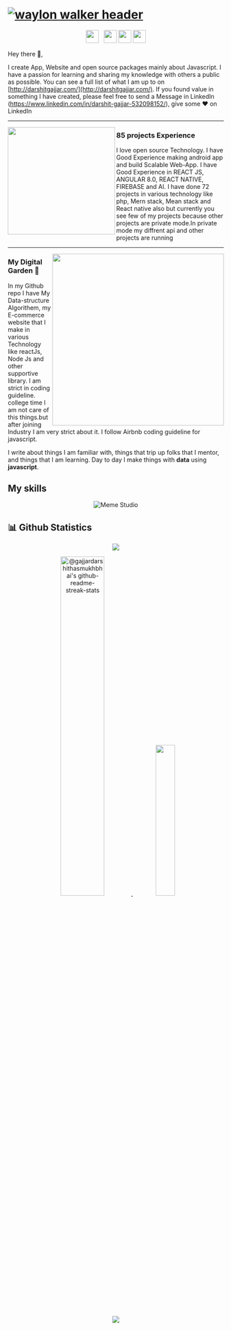 # [![waylon walker header](https://firebasestorage.googleapis.com/v0/b/darshit-portfolio-android-app.appspot.com/o/Darshit%20Gajjar.png?alt=media&token=411b7ea0-9faa-4739-8047-0bacb11a996f)](http://darshitportfolio.web.app/)

<p align='center'>
<a href="https://www.instagram.com/darshit_19981/"><img height="30" src="https://github.com/WaylonWalker/WaylonWalker/blob/main/icon/instagram.jpg?raw=true"></a>&nbsp;&nbsp;
<a href="https://www.linkedin.com/in/darshit-gajjar-532098152/"><img height="30" src="https://github.com/WaylonWalker/WaylonWalker/blob/main/icon/linkedin.png?raw=true"></a>
<a href="https://play.google.com/store/apps/developer?id=Gajjar+Darshit+Hasmukhbhai"><img height="30" src="https://icons-for-free.com/iff/png/256/android+original-1324760521261265142.png"></a>
<a href="https://chromewebstore.google.com/detail/sip-manager/feljpljcjjlelfehkpaemmdlfakpbjic"><img height="30" src="https://icons-for-free.com/iff/png/256/chrome+google+internet+online+search+website+icon-1320192723571699074.png"></a>
</p>

Hey there 👋,

I create App, Website and open source packages mainly about Javascript. I have a passion for learning and sharing my knowledge with others a public as possible. You can see a full list of what I am up to on [http://darshitgajjar.com/](http://darshitgajjar.com/). If you found value in something I have created, please feel free to send a Message in LinkedIn (https://www.linkedin.com/in/darshit-gajjar-532098152/), give some ♥ on LinkedIn

---

 <p>
  <img width="250" align='left' src="https://github.com/WaylonWalker/WaylonWalker/blob/main/icon/hacktoberfest.png?raw=true">
</p>
 
### 85 projects Experience

I love open source Technology. I have Good Experience making android app and build Scalable Web-App. I have Good Experience in REACT JS, ANGULAR 8.0, REACT NATIVE, FIREBASE and AI. I have done 72 projects in various technology like php, Mern stack, Mean stack and React native also but currently you see few of my projects because other projects are private mode.In private mode my diffrent api and other projects are running

---

<p>
  <a href="https://firebasestorage.googleapis.com/v0/b/darshit-portfolio-android-app.appspot.com/o/Darshit%20Gajjar%20(1).png?alt=media&token=1a611e19-aafd-4715-8721-0407d1dc3ed7"><img width="400" align='right' src="https://firebasestorage.googleapis.com/v0/b/darshit-portfolio-android-app.appspot.com/o/Darshit%20Gajjar%20(1).png?alt=media&token=1a611e19-aafd-4715-8721-0407d1dc3ed7"></a>
</p>

### My Digital Garden 🌱

In my Github repo I have My Data-structure Algorithem, my E-commerce website that I make in various Technology like reactJs, Node Js and other supportive library. I am strict in coding guideline. college time I am not care of this things.but after joining Industry I am very strict about it. I follow Airbnb coding guideline for javascript.

I write about things I am familiar with, things that trip up folks that I mentor, and things that I am learning. Day to day I make things with **data** using **javascript**.

## My skills

<p align="center">
  <img align="center" alt="Meme Studio" src="https://github.com/viclafouch/viclafouch/blob/master/img/pack.png" />
</p>

## 📊 Github Statistics

<div align="center">

![](https://komarev.com/ghpvc/?username=gajjardarshithasmukhbhai&style=flat-square&label=PROFILE+VIEWS)

<a href="https://github.com/gajjardarshithasmukhbhai?tab=stars">
    <img src="https://github-readme-streak-stats.herokuapp.com?user=gajjardarshithasmukhbhai&theme=transparent&date_format=M%20j%5B%2C%20Y%5D&border=0C77FF" width="45%"    alt="@gajjardarshithasmukhbhai's github-readme-streak-stats">
</a>

<img src="https://github-readme-stats.vercel.app/api/top-langs/?username=gajjardarshithasmukhbhai&theme=transparent&layout=compact&exclude_repo=Data-Science-Capstone&border_color=0C77FF" width="30%">

![](https://github-profile-trophy.vercel.app/?username=gajjardarshithasmukhbhai&theme=algolia&no-bg=true&no-frame=true)

</div>
